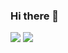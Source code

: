 ### Hi there 👋
![](https://raw.githubusercontent.com/shiishorts/github-stats/master/generated/overview.svg#gh-dark-mode-only)
![](https://raw.githubusercontent.com/shiishorts/github-stats/master/generated/overview.svg#gh-light-mode-only)
<!--
**shiishorts/shiishorts** is a ✨ _special_ ✨ repository because its `README.md` (this file) appears on your GitHub profile.

Here are some ideas to get you started:

- 🔭 I’m currently working on ...
- 🌱 I’m currently learning ...
- 👯 I’m looking to collaborate on ...
- 🤔 I’m looking for help with ...
- 💬 Ask me about ...
- 📫 How to reach me: ...
- 😄 Pronouns: ...
- ⚡ Fun fact: ...
-->
